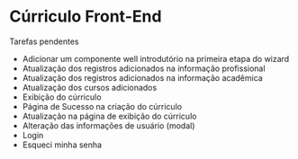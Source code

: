 Cúrriculo Front-End
======

Tarefas pendentes

+ Adicionar um componente well introdutório na primeira etapa do wizard
+ Atualização dos registros adicionados na informação profissional
+ Atualização dos registros adicionados na informação acadêmica
+ Atualização dos cursos adicionados
+ Exibição do cúrriculo
+ Página de Sucesso na criação do cúrriculo
+ Atualização na página de exibição do cúrriculo
+ Alteração das informações de usuário (modal)
+ Login
+ Esqueci minha senha